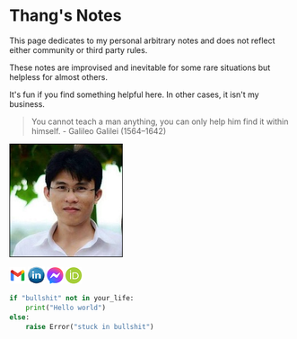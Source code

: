 # Thang's Notes

This page dedicates to my personal arbitrary notes and does not reflect either community or third party rules. 

These notes are improvised and inevitable for some rare situations but helpless for almost others. 

It's fun if you find something helpful here. In other cases, it isn't my business.

>
> You cannot teach a man anything, you can only help him find it within himself. - Galileo Galilei (1564–1642)
>

<!-- add picutres-->
<!-- ![](./assets/images/my_picture3x3.jpg) -->
<img src="./assets/images/my_picture3x3.jpg" style="border: 1px solid black" />

[![](./assets/images/icon_email.png)](mailto:caothangckt@gmail.com) 
[![](./assets/images/icon_linkedin.jpg)](https://www.linkedin.com/in/thang-nguyen-5b458a218) 
[![](./assets/images/icon_messenger.png)](https://www.facebook.com/thangckt5) 
[![](./assets/images/icon_ORCID.png)](https://orcid.org/0000-0001-9826-5397) 


<!--- #### [My CV](https://thangckt.github.io/cv) -->

```python
if "bullshit" not in your_life:
    print("Hello world")
else:
    raise Error("stuck in bullshit")
```
